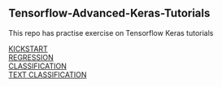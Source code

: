 ## Tensorflow-Advanced-Keras-Tutorials
This repo has practise exercise on Tensorflow Keras tutorials

[KICKSTART](https://www.tensorflow.org/tutorials/quickstart/advanced)<br>
[REGRESSION](https://www.tensorflow.org/tutorials/keras/regression)<br>
[CLASSIFICATION](https://www.tensorflow.org/tutorials/keras/classification)<br>
[TEXT CLASSIFICATION](https://www.tensorflow.org/tutorials/keras/text_classification_with_hub)<br>
